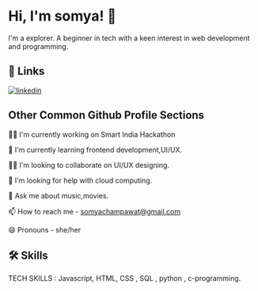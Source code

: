 
# Hi, I'm somya! 👋


I'm a explorer.
A beginner in tech with a keen interest in web development and programming.




## 🔗 Links
[![linkedin](https://img.shields.io/badge/linkedin-0A66C2?style=for-the-badge&logo=linkedin&logoColor=white)](https://www.linkedin.com/in/somya-champawat-13615b210/)


## Other Common Github Profile Sections
👩‍💻 I'm currently working on Smart India Hackathon

🧠 I'm currently learning frontend development,UI/UX.

👯‍♀️ I'm looking to collaborate on UI/UX designing.

🤔 I'm looking for help with cloud computing.

💬 Ask me about music,movies.

📫 How to reach me - somyachampawat@gmail.com

😄 Pronouns - she/her



## 🛠 Skills
TECH SKILLS : Javascript, HTML, CSS , SQL , python , c-programming.



